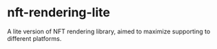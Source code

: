 # nft-rendering-lite
A lite version of NFT rendering library, aimed to maximize supporting to different platforms.
